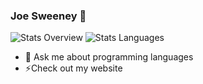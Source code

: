 ### Joe Sweeney 👋
![Stats Overview](https://github.com/jswny/github-stats/blob/master/generated/overview.svg)
![Stats Languages](https://github.com/jswny/github-stats/blob/master/generated/languages.svg)

- 💬 Ask me about programming languages
- ⚡Check out my website
